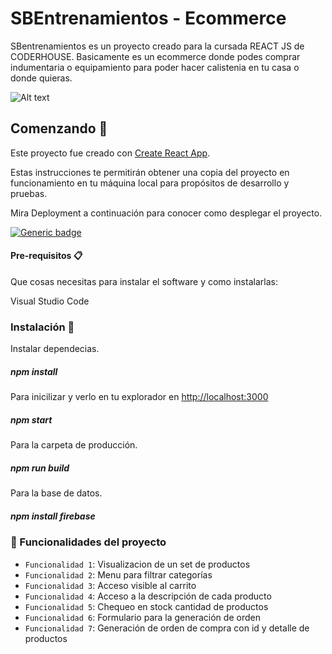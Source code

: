 # SBEntrenamientos - Ecommerce

SBentrenamientos es un proyecto creado para la cursada REACT JS de CODERHOUSE. Basicamente es un ecommerce donde podes comprar indumentaria o equipamiento para poder hacer calistenia en tu casa o donde quieras.

![Alt text](https://file%2B.vscode-resource.vscode-cdn.net/Users/rodrigosdrigotti/Desktop/reactJS-PreEntrega1-SdrigottiRodrigo/public/Captura.png?version%3D1684453385930)

## Comenzando 🚀

Este proyecto fue creado con [Create React App](https://github.com/facebook/create-react-app).

Estas instrucciones te permitirán obtener una copia del proyecto en funcionamiento en tu máquina local para propósitos de desarrollo y pruebas.

Mira Deployment a continuación para conocer como desplegar el proyecto.

[![Generic badge](https://img.shields.io/badge/DEPLOY-SBENTRENAMIENTOS-<COLOR>.svg)](https://react-js-pf-sdrigotti-rodrigo.vercel.app/)


#### Pre-requisitos 📋
Que cosas necesitas para instalar el software y como instalarlas:

Visual Studio Code

### Instalación 🔧

Instalar dependecias.
##### npm install

Para inicilizar y verlo en tu explorador en [http://localhost:3000](http://localhost:3000)
##### npm start

Para la carpeta de producción.
##### npm run build

Para la base de datos.
##### npm install firebase

### :hammer: Funcionalidades del proyecto

- `Funcionalidad 1`: Visualizacion de un set de productos
- `Funcionalidad 2`: Menu para filtrar categorías
- `Funcionalidad 3`: Acceso visible al carrito
- `Funcionalidad 4`: Acceso a la descripción de cada producto
- `Funcionalidad 5`: Chequeo en stock cantidad de productos
- `Funcionalidad 6`: Formulario para la generación de orden
- `Funcionalidad 7`: Generación de orden de compra con id y detalle de productos

